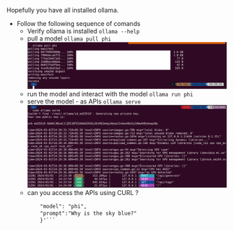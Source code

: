 Hopefully you have all installed ollama. 

- Follow the following sequence of comands
	- Verify ollama is installed 
		```ollama --help```
	- pull a model 
		```ollama pull phi```
		![alt text](./images/ollama/ollama_pull.png)
	- run the model and interact with the model
		```ollama run phi```
	- serve the model - as APIs
		```ollama serve```
		![alt text](./images/ollama/ollama_serve.png)
	- can you access the APIs using CURL ?
		```curl http://localhost:11434/api/generate -d '{
  			"model": "phi",
			"prompt":"Why is the sky blue?"
			}'```
